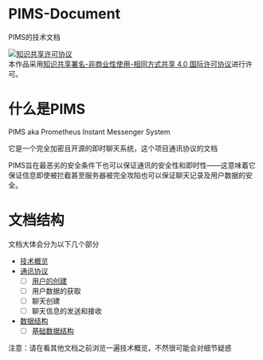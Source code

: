 # PIMS-Document
PIMS的技术文档

<a rel="license" href="http://creativecommons.org/licenses/by-nc-sa/4.0/"><img alt="知识共享许可协议" style="border-width:0" src="https://i.creativecommons.org/l/by-nc-sa/4.0/88x31.png" /></a><br />本作品采用<a rel="license" href="http://creativecommons.org/licenses/by-nc-sa/4.0/">知识共享署名-非商业性使用-相同方式共享 4.0 国际许可协议</a>进行许可。

# 什么是PIMS
PIMS aka Prometheus Instant Messenger System

它是一个完全加密且开源的即时聊天系统，这个项目通讯协议的文档

PIMS旨在最恶劣的安全条件下也可以保证通讯的安全性和即时性——这意味着它保证信息即使被拦截甚至服务器被完全攻陷也可以保证聊天记录及用户数据的安全。

# 文档结构
文档大体会分为以下几个部分

- [技术概览](overview.md)
- [通讯协议](protocol)
    - [ ] [用户的创建](protocol/create-user.md)
    - [ ] 用户数据的获取
    - [ ] 聊天创建
    - [ ] 聊天信息的发送和接收
- [数据结构](struct)
    - [ ] [基础数据结构](struct/basic-struct.md)

注意：请在看其他文档之前浏览一遍技术概览，不然很可能会对细节疑惑